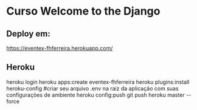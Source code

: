 # Curso Welcome to the Django

Deploy em:
---
https://eventex-fhferreira.herokuapp.com/


Heroku
---
heroku login
heroku apps:create eventex-fhferreira
heroku plugins:install heroku-config
#criar seu arquivo .env na raiz da aplicação com suas configurações de ambiente
heroku config:push
git push heroku master --force